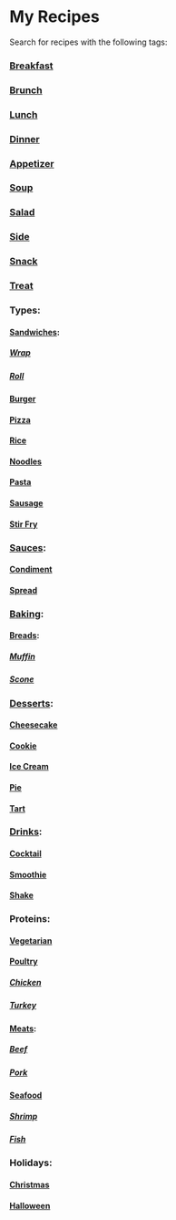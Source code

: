 # My Recipes

Search for recipes with the following tags:

### [Breakfast](https://github.com/search?q=repo%3Alucaswinningham%2Frecipes+TAG%3A+breakfast&type=code)

### [Brunch](https://github.com/search?q=repo%3Alucaswinningham%2Frecipes+TAG%3A+brunch&type=code)

### [Lunch](https://github.com/search?q=repo%3Alucaswinningham%2Frecipes+TAG%3A+lunch&type=code)

### [Dinner](https://github.com/search?q=repo%3Alucaswinningham%2Frecipes+TAG%3A+dinner&type=code)



### [Appetizer](https://github.com/search?q=repo%3Alucaswinningham%2Frecipes+TAG%3A+appetizer&type=code)

### [Soup](https://github.com/search?q=repo%3Alucaswinningham%2Frecipes+TAG%3A+soup&type=code)

### [Salad](https://github.com/search?q=repo%3Alucaswinningham%2Frecipes+TAG%3A+salad&type=code)



### [Side](https://github.com/search?q=repo%3Alucaswinningham%2Frecipes+TAG%3A+side&type=code)

### [Snack](https://github.com/search?q=repo%3Alucaswinningham%2Frecipes+TAG%3A+snack&type=code)

### [Treat](https://github.com/search?q=repo%3Alucaswinningham%2Frecipes+TAG%3A+treat&type=code)



### Types:

#### [Sandwiches](https://github.com/search?q=repo%3Alucaswinningham%2Frecipes+TAG%3A+sandwich&type=code):

##### [Wrap](https://github.com/search?q=repo%3Alucaswinningham%2Frecipes+TAG%3A+wrap&type=code)

##### [Roll](https://github.com/search?q=repo%3Alucaswinningham%2Frecipes+TAG%3A+roll&type=code)

#### [Burger](https://github.com/search?q=repo%3Alucaswinningham%2Frecipes+TAG%3A+burger&type=code)

#### [Pizza](https://github.com/search?q=repo%3Alucaswinningham%2Frecipes+TAG%3A+pizza&type=code)

#### [Rice](https://github.com/search?q=repo%3Alucaswinningham%2Frecipes+TAG%3A+rice&type=code)

#### [Noodles](https://github.com/search?q=repo%3Alucaswinningham%2Frecipes+TAG%3A+noodles&type=code)

#### [Pasta](https://github.com/search?q=repo%3Alucaswinningham%2Frecipes+TAG%3A+pasta&type=code)

#### [Sausage](https://github.com/search?q=repo%3Alucaswinningham%2Frecipes+TAG%3A+sausage&type=code)

#### [Stir Fry](https://github.com/search?q=repo%3Alucaswinningham%2Frecipes+TAG%3A+stir+fry&type=code)



### [Sauces](https://github.com/search?q=repo%3Alucaswinningham%2Frecipes+TAG%3A+sauce&type=code):

#### [Condiment](https://github.com/search?q=repo%3Alucaswinningham%2Frecipes+TAG%3A+condiment&type=code)

#### [Spread](https://github.com/search?q=repo%3Alucaswinningham%2Frecipes+TAG%3A+spread&type=code)



### [Baking](https://github.com/search?q=repo%3Alucaswinningham%2Frecipes+TAG%3A+baking&type=code):

#### [Breads](https://github.com/search?q=repo%3Alucaswinningham%2Frecipes+TAG%3A+bread&type=code):

##### [Muffin](https://github.com/search?q=repo%3Alucaswinningham%2Frecipes+TAG%3A+muffin&type=code)

##### [Scone](https://github.com/search?q=repo%3Alucaswinningham%2Frecipes+TAG%3A+scone&type=code)



### [Desserts](https://github.com/search?q=repo%3Alucaswinningham%2Frecipes+TAG%3A+dessert&type=code):

#### [Cheesecake](https://github.com/search?q=repo%3Alucaswinningham%2Frecipes+TAG%3A+cheesecake&type=code)

#### [Cookie](https://github.com/search?q=repo%3Alucaswinningham%2Frecipes+TAG%3A+cookie&type=code)

#### [Ice Cream](https://github.com/search?q=repo%3Alucaswinningham%2Frecipes+TAG%3A+ice+cream&type=code)

#### [Pie](https://github.com/search?q=repo%3Alucaswinningham%2Frecipes+TAG%3A+pie&type=code)

#### [Tart](https://github.com/search?q=repo%3Alucaswinningham%2Frecipes+TAG%3A+tart&type=code)



### [Drinks](https://github.com/search?q=repo%3Alucaswinningham%2Frecipes+TAG%3A+drink&type=code):

#### [Cocktail](https://github.com/search?q=repo%3Alucaswinningham%2Frecipes+TAG%3A+cocktail&type=code)

#### [Smoothie](https://github.com/search?q=repo%3Alucaswinningham%2Frecipes+TAG%3A+smoothie&type=code)

#### [Shake](https://github.com/search?q=repo%3Alucaswinningham%2Frecipes+TAG%3A+shake&type=code)



### Proteins:

#### [Vegetarian](https://github.com/search?q=repo%3Alucaswinningham%2Frecipes+TAG%3A+vegetarian&type=code)

#### [Poultry](https://github.com/search?q=repo%3Alucaswinningham%2Frecipes+TAG%3A+poultry&type=code)

##### [Chicken](https://github.com/search?q=repo%3Alucaswinningham%2Frecipes+TAG%3A+chicken&type=code)

##### [Turkey](https://github.com/search?q=repo%3Alucaswinningham%2Frecipes+TAG%3A+turkey&type=code)

#### [Meats](https://github.com/search?q=repo%3Alucaswinningham%2Frecipes+TAG%3A+meat&type=code):

##### [Beef](https://github.com/search?q=repo%3Alucaswinningham%2Frecipes+TAG%3A+beef&type=code)

##### [Pork](https://github.com/search?q=repo%3Alucaswinningham%2Frecipes+TAG%3A+pork&type=code)

#### [Seafood](https://github.com/search?q=repo%3Alucaswinningham%2Frecipes+TAG%3A+seafood&type=code)

##### [Shrimp](https://github.com/search?q=repo%3Alucaswinningham%2Frecipes+TAG%3A+shrimp&type=code)

##### [Fish](https://github.com/search?q=repo%3Alucaswinningham%2Frecipes+TAG%3A+fish&type=code)



### Holidays:

#### [Christmas](https://github.com/search?q=repo%3Alucaswinningham%2Frecipes+TAG%3A+christmas&type=code)

#### [Halloween](https://github.com/search?q=repo%3Alucaswinningham%2Frecipes+TAG%3A+halloween&type=code)
